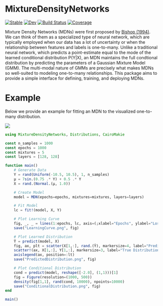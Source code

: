 # MixtureDensityNetworks

[![Stable](https://img.shields.io/badge/docs-stable-blue.svg)](https://JoshuaBillson.github.io/MixtureDensityNetworks.jl/stable/)
[![Dev](https://img.shields.io/badge/docs-dev-blue.svg)](https://JoshuaBillson.github.io/MixtureDensityNetworks.jl/dev/)
[![Build Status](https://github.com/JoshuaBillson/MixtureDensityNetworks.jl/actions/workflows/CI.yml/badge.svg?branch=main)](https://github.com/JoshuaBillson/MixtureDensityNetworks.jl/actions/workflows/CI.yml?query=branch%3Amain)
[![Coverage](https://codecov.io/gh/JoshuaBillson/MixtureDensityNetworks.jl/branch/main/graph/badge.svg)](https://codecov.io/gh/JoshuaBillson/MixtureDensityNetworks.jl)

Mixture Density Networks (MDNs) were first proposed by [Bishop (1994)](https://publications.aston.ac.uk/id/eprint/373/1/NCRG_94_004.pdf). We can think of them as a specialized type of neural network, which are typically employed when our data has a lot of uncertainty or when the relationship between features and labels is one-to-many. Unlike a traditional neural network, which predicts a point-estimate equal to the mode of the learned conditional distribution P(Y|X), an MDN maintains the full condtional distribution by predicting the parameters of a Gaussian Mixture Model (GMM). The multi-modal nature of GMMs are precisely what makes MDNs so well-suited to modeling one-to-many relationships. This package aims to provide a simple interface for defining, training, and deploying MDNs.

# Example

Below we provide an example for fitting an MDN to the visualized one-to-many distribution.

![](https://github.com/JoshuaBillson/MixtureDensityNetworks.jl/blob/main/docs/src/figures/PredictedDistribution.png?raw=true)

```julia
using MixtureDensityNetworks, Distributions, CairoMakie

const n_samples = 1000
const epochs = 1000
const mixtures = 5
const layers = [128, 128]

function main()
    # Generate Data
    Y = rand(Uniform(-10.5, 10.5), 1, n_samples)
    μ = 7sin.(0.75 .* Y) + 0.5 .* Y
    X = rand.(Normal.(μ, 1.0))

    # Create Model
    model = MDN(epochs=epochs, mixtures=mixtures, layers=layers)

    # Fit Model
    lc = fit!(model, X, Y)

    # Plot Learning Curve
    fig, _, _ = lines(1:epochs, lc, axis=(;xlabel="Epochs", ylabel="Loss"))
    save("LearningCurve.png", fig)

    # Plot Learned Distribution
    Ŷ = predict(model, X)
    fig, ax, plt = scatter(X[1,:], rand.(Ŷ), markersize=4, label="Predicted Distribution")
    scatter!(ax, X[1,:], Y[1,:], markersize=3, label="True Distribution")
    axislegend(ax, position=:lt)
    save("PredictedDistribution.png", fig)

    # Plot Conditional Distribution
    cond = predict(model, reshape([-2.0], (1,1)))[1]
    fig = Figure(resolution=(1000, 500))
    density(fig[1,1], rand(cond, 10000), npoints=10000)
    save("ConditionalDistribution.png", fig)
end

main()
```
